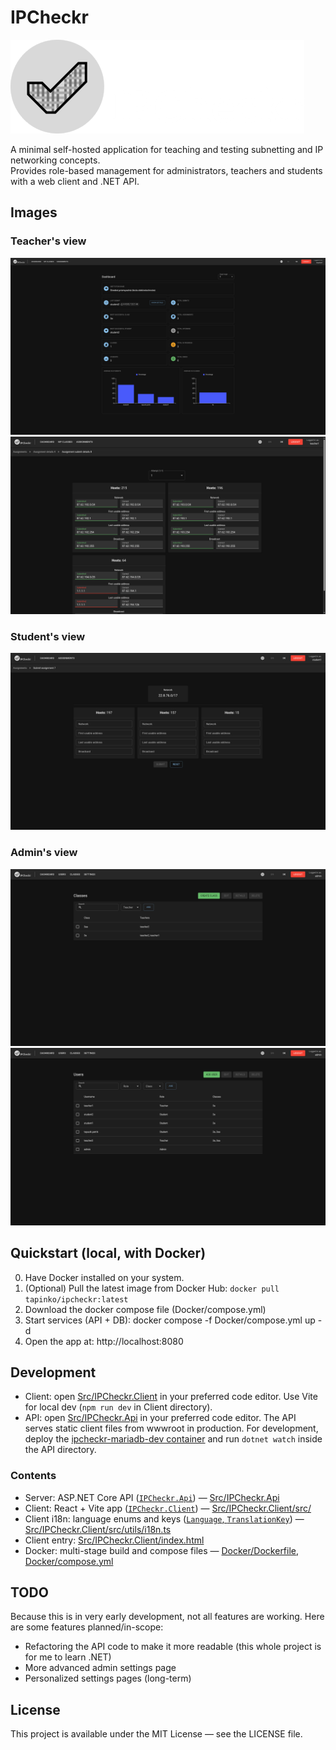 # IPCheckr

![ipcheckr logo](Assets/github-images/bg_w_cr_text-h150.png)

A minimal self-hosted application for teaching and testing subnetting and IP networking concepts.  
Provides role-based management for administrators, teachers and students with a web client and .NET API.

## Images

### Teacher's view

![teacher dashboard zoomed out](Assets/github-images/teacher_dashboard.png)
![teacher submit details](Assets/github-images/teacher_submit_details.png)

### Student's view

![student submitting](Assets/github-images/student_submitting.png)

### Admin's view

![admin classes](Assets/github-images/admin_classes.png)
![admin users](Assets/github-images/admin_users.png)

## Quickstart (local, with Docker)
0. Have Docker installed on your system.
1. (Optional) Pull the latest image from Docker Hub:
   `docker pull tapinko/ipcheckr:latest`
2. Download the docker compose file (Docker/compose.yml)
3. Start services (API + DB):
   docker compose -f Docker/compose.yml up -d
4. Open the app at: http://localhost:8080

## Development
- Client: open [Src/IPCheckr.Client](Src/IPCheckr.Client) in your preferred code editor. Use Vite for local dev (`npm run dev` in Client directory).
- API: open [Src/IPCheckr.Api](Src/IPCheckr.Api) in your preferred code editor. The API serves static client files from wwwroot in production. For development, deploy the [ipcheckr-mariadb-dev container](Dev/ipcheckr-mariadb-dev.yml) and run `dotnet watch` inside the API directory.

### Contents
- Server: ASP.NET Core API ([`IPCheckr.Api`](Src/IPCheckr.Api)) — [Src/IPCheckr.Api](Src/IPCheckr.Api)  
- Client: React + Vite app ([`IPCheckr.Client`](Src/IPCheckr.Client/src/)) — [Src/IPCheckr.Client/src/](Src/IPCheckr.Client/src/)  
- Client i18n: language enums and keys ([`Language`, `TranslationKey`](Src/IPCheckr.Client/src/utils/i18n.ts)) — [Src/IPCheckr.Client/src/utils/i18n.ts](Src/IPCheckr.Client/src/utils/i18n.ts)  
- Client entry: [Src/IPCheckr.Client/index.html](Src/IPCheckr.Client/index.html)  
- Docker: multi-stage build and compose files — [Docker/Dockerfile](Docker/Dockerfile), [Docker/compose.yml](Docker/compose.yml)  

## TODO

Because this is in very early development, not all features are working. Here are some features planned/in-scope:

- Refactoring the API code to make it more readable (this whole project is for me to learn .NET)
- More advanced admin settings page
- Personalized settings pages (long-term)

## License

This project is available under the MIT License — see the LICENSE file.